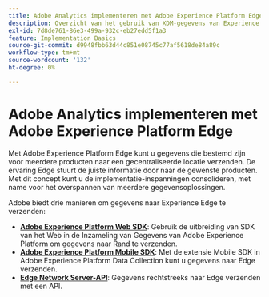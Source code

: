 ```yaml
---
title: Adobe Analytics implementeren met Adobe Experience Platform Edge
description: Overzicht van het gebruik van XDM-gegevens van Experience Platform in Adobe Analytics
exl-id: 7d8de761-86e3-499a-932c-eb27edd5f1a3
feature: Implementation Basics
source-git-commit: d9948fbb63d44c851e08745c77af5618de84a89c
workflow-type: tm+mt
source-wordcount: '132'
ht-degree: 0%

---
```


# Adobe Analytics implementeren met Adobe Experience Platform Edge

Met Adobe Experience Platform Edge kunt u gegevens die bestemd zijn voor meerdere producten naar een gecentraliseerde locatie verzenden. De ervaring Edge stuurt de juiste informatie door naar de gewenste producten. Met dit concept kunt u de implementatie-inspanningen consolideren, met name voor het overspannen van meerdere gegevensoplossingen.

Adobe biedt drie manieren om gegevens naar Experience Edge te verzenden:

* **[Adobe Experience Platform Web SDK](web-sdk/overview.md)**: Gebruik de uitbreiding van SDK van het Web in de Inzameling van Gegevens van Adobe Experience Platform om gegevens naar Rand te verzenden.
* **[Adobe Experience Platform Mobile SDK](mobile-sdk/overview.md)**: Met de extensie Mobile SDK in Adobe Experience Platform Data Collection kunt u gegevens naar Edge verzenden.
* **[Edge Network Server-API](edge-api/overview.md)**: Gegevens rechtstreeks naar Edge verzenden met een API.
